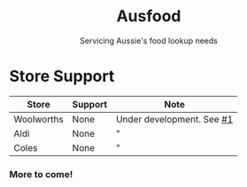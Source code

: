 <div align="center">
    <h1>Ausfood</h1>
    <p>Servicing Aussie's food lookup needs</p>
</div>

# Store Support
| Store      | Support | Note                                    |
|------------|---------|-----------------------------------------|
| Woolworths | None    | Under development. See [#1](/issues/#1) |
| Aldi       | None    | "                                       |
| Coles      | None    | "                                       |


### More to come!
